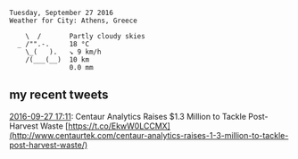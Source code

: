 ```
Tuesday, September 27 2016
Weather for City: Athens, Greece

    \  /       Partly cloudy skies
  _ /"".-.     18 °C          
    \_(   ).   ↘ 9 km/h       
    /(___(__)  10 km          
               0.0 mm         
```


## my recent tweets

[2016-09-27 17:11](https://twitter.com/vrypan/status/780817184213856257): Centaur Analytics Raises $1.3 Million to Tackle Post-Harvest Waste [https://t.co/EkwW0LCCMX](http://www.centaurtek.com/centaur-analytics-raises-1-3-million-to-tackle-post-harvest-waste/)

